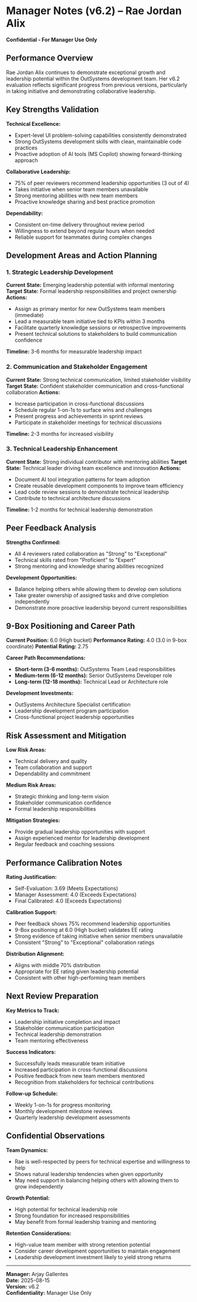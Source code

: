 # Manager Notes (v6.2) – Rae Jordan Alix

**Confidential - For Manager Use Only**

## Performance Overview
Rae Jordan Alix continues to demonstrate exceptional growth and leadership potential within the OutSystems development team. Her v6.2 evaluation reflects significant progress from previous versions, particularly in taking initiative and demonstrating collaborative leadership.

## Key Strengths Validation
**Technical Excellence:**
- Expert-level UI problem-solving capabilities consistently demonstrated
- Strong OutSystems development skills with clean, maintainable code practices
- Proactive adoption of AI tools (MS Copilot) showing forward-thinking approach

**Collaborative Leadership:**
- 75% of peer reviewers recommend leadership opportunities (3 out of 4)
- Takes initiative when senior team members unavailable
- Strong mentoring abilities with new team members
- Proactive knowledge sharing and best practice promotion

**Dependability:**
- Consistent on-time delivery throughout review period
- Willingness to extend beyond regular hours when needed
- Reliable support for teammates during complex changes

## Development Areas and Action Planning

### 1. Strategic Leadership Development
**Current State:** Emerging leadership potential with informal mentoring
**Target State:** Formal leadership responsibilities and project ownership
**Actions:**
- Assign as primary mentor for new OutSystems team members (immediate)
- Lead a measurable team initiative tied to KPIs within 3 months
- Facilitate quarterly knowledge sessions or retrospective improvements
- Present technical solutions to stakeholders to build communication confidence

**Timeline:** 3-6 months for measurable leadership impact

### 2. Communication and Stakeholder Engagement
**Current State:** Strong technical communication, limited stakeholder visibility
**Target State:** Confident stakeholder communication and cross-functional collaboration
**Actions:**
- Increase participation in cross-functional discussions
- Schedule regular 1-on-1s to surface wins and challenges
- Present progress and achievements in sprint reviews
- Participate in stakeholder meetings for technical discussions

**Timeline:** 2-3 months for increased visibility

### 3. Technical Leadership Enhancement
**Current State:** Strong individual contributor with mentoring abilities
**Target State:** Technical leader driving team excellence and innovation
**Actions:**
- Document AI tool integration patterns for team adoption
- Create reusable development components to improve team efficiency
- Lead code review sessions to demonstrate technical leadership
- Contribute to technical architecture discussions

**Timeline:** 1-2 months for technical leadership demonstration

## Peer Feedback Analysis
**Strengths Confirmed:**
- All 4 reviewers rated collaboration as "Strong" to "Exceptional"
- Technical skills rated from "Proficient" to "Expert"
- Strong mentoring and knowledge sharing abilities recognized

**Development Opportunities:**
- Balance helping others while allowing them to develop own solutions
- Take greater ownership of assigned tasks and drive completion independently
- Demonstrate more proactive leadership beyond current responsibilities

## 9-Box Positioning and Career Path
**Current Position:** 6.0 (High bucket)
**Performance Rating:** 4.0 (3.0 in 9-box coordinate)
**Potential Rating:** 2.75

**Career Path Recommendations:**
- **Short-term (3-6 months):** OutSystems Team Lead responsibilities
- **Medium-term (6-12 months):** Senior OutSystems Developer role
- **Long-term (12-18 months):** Technical Lead or Architecture role

**Development Investments:**
- OutSystems Architecture Specialist certification
- Leadership development program participation
- Cross-functional project leadership opportunities

## Risk Assessment and Mitigation
**Low Risk Areas:**
- Technical delivery and quality
- Team collaboration and support
- Dependability and commitment

**Medium Risk Areas:**
- Strategic thinking and long-term vision
- Stakeholder communication confidence
- Formal leadership responsibilities

**Mitigation Strategies:**
- Provide gradual leadership opportunities with support
- Assign experienced mentor for leadership development
- Regular feedback and coaching sessions

## Performance Calibration Notes
**Rating Justification:**
- Self-Evaluation: 3.69 (Meets Expectations)
- Manager Assessment: 4.0 (Exceeds Expectations)
- Final Calibrated: 4.0 (Exceeds Expectations)

**Calibration Support:**
- Peer feedback shows 75% recommend leadership opportunities
- 9-Box positioning at 6.0 (High bucket) validates EE rating
- Strong evidence of taking initiative when senior members unavailable
- Consistent "Strong" to "Exceptional" collaboration ratings

**Distribution Alignment:**
- Aligns with middle 70% distribution
- Appropriate for EE rating given leadership potential
- Consistent with other high-performing team members

## Next Review Preparation
**Key Metrics to Track:**
- Leadership initiative completion and impact
- Stakeholder communication participation
- Technical leadership demonstration
- Team mentoring effectiveness

**Success Indicators:**
- Successfully leads measurable team initiative
- Increased participation in cross-functional discussions
- Positive feedback from new team members mentored
- Recognition from stakeholders for technical contributions

**Follow-up Schedule:**
- Weekly 1-on-1s for progress monitoring
- Monthly development milestone reviews
- Quarterly leadership development assessments

## Confidential Observations
**Team Dynamics:**
- Rae is well-respected by peers for technical expertise and willingness to help
- Shows natural leadership tendencies when given opportunity
- May need support in balancing helping others with allowing them to grow independently

**Growth Potential:**
- High potential for technical leadership role
- Strong foundation for increased responsibilities
- May benefit from formal leadership training and mentoring

**Retention Considerations:**
- High-value team member with strong retention potential
- Consider career development opportunities to maintain engagement
- Leadership development investment likely to yield strong returns

---

**Manager:** Arjay Gallentes  
**Date:** 2025-08-15  
**Version:** v6.2  
**Confidentiality:** Manager Use Only


